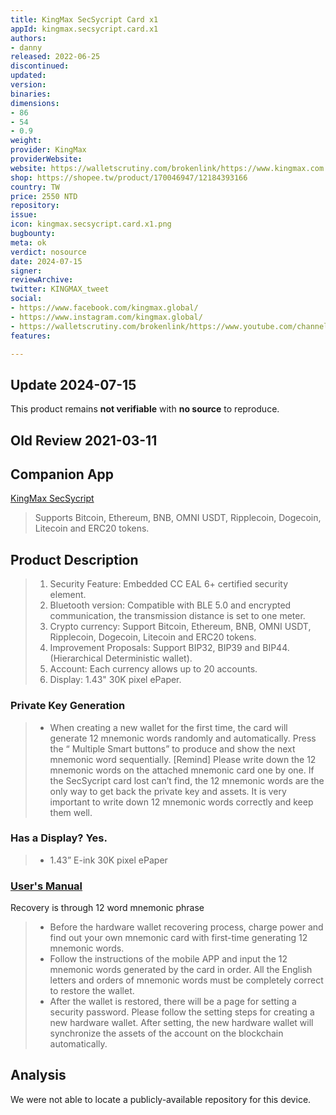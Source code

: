 ```yaml
---
title: KingMax SecSycript Card x1
appId: kingmax.secsycript.card.x1
authors:
- danny
released: 2022-06-25
discontinued: 
updated: 
version: 
binaries: 
dimensions:
- 86
- 54
- 0.9
weight: 
provider: KingMax
providerWebsite: 
website: https://walletscrutiny.com/brokenlink/https://www.kingmax.com.tw/
shop: https://shopee.tw/product/170046947/12184393166
country: TW
price: 2550 NTD
repository: 
issue: 
icon: kingmax.secsycript.card.x1.png
bugbounty: 
meta: ok
verdict: nosource
date: 2024-07-15
signer: 
reviewArchive: 
twitter: KINGMAX_tweet
social:
- https://www.facebook.com/kingmax.global/
- https://www.instagram.com/kingmax.global/
- https://walletscrutiny.com/brokenlink/https://www.youtube.com/channel/UCSt179072OoLbwJtv-qvxWw
features: 

---
```


## Update 2024-07-15

This product remains **not verifiable** with **no source** to reproduce.

## Old Review 2021-03-11

## Companion App 

[KingMax SecSycript](https://play.google.com/store/apps/details?id=com.kingmax.wallet)

> Supports Bitcoin, Ethereum, BNB, OMNI USDT, Ripplecoin, Dogecoin, Litecoin and ERC20 tokens.

## Product Description 

> 1. Security Feature: Embedded CC EAL 6+ certified security element.
> 2. Bluetooth version: Compatible with BLE 5.0 and encrypted communication, the transmission distance is set to one meter.
> 3. Crypto currency: Support Bitcoin, Ethereum, BNB, OMNI USDT, Ripplecoin, Dogecoin, Litecoin and ERC20 tokens.
> 4. Improvement Proposals: Support BIP32, BIP39 and BIP44. (Hierarchical Deterministic wallet).
> 5. Account: Each currency allows up to 20 accounts.
> 6. Display: 1.43" 30K pixel ePaper.

### Private Key Generation

> - When creating a new wallet for the first time, the card will generate 12 mnemonic words randomly and automatically. Press the “ Multiple Smart buttons” to produce and show the next mnemonic word sequentially. [Remind] Please write down the 12 mnemonic words on the attached mnemonic card one by one. If the SecSycript card lost can’t find,  the 12 mnemonic words are the only way to get back the private key and assets. It is very important to write down 12 mnemonic words correctly and keep them well.

### Has a Display? Yes.

> - 1.43” E-ink 30K pixel ePaper

### [User's Manual](https://manuals.plus/kingmax/x1-secsycript-card-hardware-wallet-manual)

Recovery is through 12 word mnemonic phrase

> - Before the hardware wallet recovering process, charge power and find out your own mnemonic card with first-time generating 12 mnemonic words.
> - Follow the instructions of the mobile APP and input the 12 mnemonic words generated by the card in order. All the English letters and orders of mnemonic words must be completely correct to restore the wallet.
> - After the wallet is restored, there will be a page for setting a security password. Please follow the setting steps for creating a new hardware wallet. After setting, the new hardware wallet will synchronize the assets of the account on the blockchain automatically.

## Analysis 

We were not able to locate a publicly-available repository for this device.